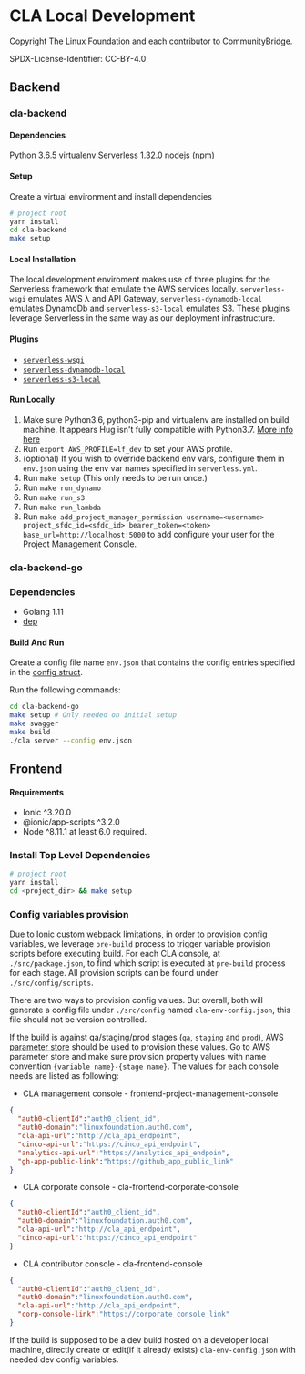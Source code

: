 # CLA Local Development

Copyright The Linux Foundation and each contributor to CommunityBridge.

SPDX-License-Identifier: CC-BY-4.0

## Backend

### cla-backend

#### Dependencies

Python 3.6.5
virtualenv
Serverless 1.32.0
nodejs (npm)

#### Setup

Create a virtual environment and install dependencies

```bash
# project root
yarn install
cd cla-backend
make setup
```

#### Local Installation

The local development enviroment makes use of three plugins for the Serverless framework that emulate the AWS services locally. `serverless-wsgi` emulates AWS λ and API Gateway, `serverless-dynamodb-local` emulates DynamoDb and `serverless-s3-local` emulates S3. These plugins leverage Serverless in the same way as our deployment infrastructure.

#### Plugins

* [`serverless-wsgi`](https://www.npmjs.com/package/serverless-wsgi)
* [`serverless-dynamodb-local`](https://www.npmjs.com/package/serverless-dynamodb-local)
* [`serverless-s3-local`](https://www.npmjs.com/package/serverless-s3-local)

#### Run Locally

1. Make sure Python3.6, python3-pip and virtualenv are installed on build machine. It appears Hug isn't fully compatible with Python3.7. [More info here](https://github.com/timothycrosley/hug/issues/631)
2. Run `export AWS_PROFILE=lf_dev` to set your AWS profile.
3. (optional) If you wish to override backend env vars, configure them in `env.json` using the env var names specified in `serverless.yml`.
4. Run `make setup` (This only needs to be run once.)
5. Run `make run_dynamo`
6. Run `make run_s3`
7. Run `make run_lambda`
8. Run `make add_project_manager_permission username=<username> project_sfdc_id=<sfdc_id> bearer_token=<token> base_url=http://localhost:5000` to add configure your user for the Project Management Console.

### cla-backend-go

### Dependencies

* Golang 1.11
* [dep](https://github.com/golang/dep)

#### Build And Run

Create a config file name `env.json` that contains the config entries specified in the [config struct](/cla-backend-go/config/config.go).

Run the following commands:

```bash
cd cla-backend-go
make setup # Only needed on initial setup
make swagger
make build
./cla server --config env.json
```

## Frontend

#### Requirements

* Ionic ^3.20.0
* @ionic/app-scripts ^3.2.0
* Node ^8.11.1 at least 6.0 required.

### Install Top Level Dependencies

```bash
# project root
yarn install
cd <project_dir> && make setup
```

### Config variables provision

Due to Ionic custom webpack limitations, in order to provision config variables, we leverage `pre-build` process to trigger variable provision scripts before executing build. For each CLA console, at `./src/package.json`, to find which script is executed at `pre-build` process for each stage. All provision scripts can be found under `./src/config/scripts`.

There are two ways to provision config values. But overall, both will generate a config file under `./src/config` named `cla-env-config.json`, this file should not be version controlled.

If the build is against qa/staging/prod stages (`qa`, `staging` and `prod`), AWS [parameter store](https://docs.aws.amazon.com/systems-manager/latest/userguide/systems-manager-paramstore.html) should be used to provision these values. Go to AWS parameter store and make sure provision property values with name convention `{variable name}-{stage name}`. The values for each console needs are listed as following:

* CLA management console - frontend-project-management-console

```json
{
  "auth0-clientId":"auth0_client_id",
  "auth0-domain":"linuxfoundation.auth0.com",
  "cla-api-url":"http://cla_api_endpoint",
  "cinco-api-url":"https://cinco_api_endpoint",
  "analytics-api-url":"https://analytics_api_endpoin",
  "gh-app-public-link":"https://github_app_public_link"
}
```

* CLA corporate console - cla-frontend-corporate-console

```json
{
  "auth0-clientId":"auth0_client_id",
  "auth0-domain":"linuxfoundation.auth0.com",
  "cla-api-url":"http://cla_api_endpoint",
  "cinco-api-url":"https://cinco_api_endpoint"
}
```

* CLA contributor console - cla-frontend-console

```json
{
  "auth0-clientId":"auth0_client_id",
  "auth0-domain":"linuxfoundation.auth0.com",
  "cla-api-url":"http://cla_api_endpoint",
  "corp-console-link":"https://corporate_console_link"
}
```

If the build is supposed to be a dev build hosted on a developer local machine, directly create or edit(if it already exists) `cla-env-config.json` with needed dev config variables.
